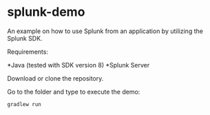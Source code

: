 # splunk-demo

An example on how to use Splunk from an application by utilizing the Splunk SDK.

Requirements: 

*Java (tested with SDK version 8)
*Splunk Server

Download or clone the repository. 

Go to the folder and type to execute the demo:

    gradlew run
